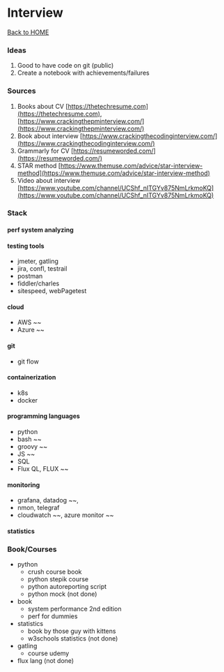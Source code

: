 # Interview

[Back to HOME](https://prone19.github.io/)

### Ideas
1. Good to have code on git (public)
2. Create a notebook with achievements/failures

### Sources
1. Books about CV [https://thetechresume.com](https://thetechresume.com), [https://www.crackingthepminterview.com/](https://www.crackingthepminterview.com/)
2. Book about interview [https://www.crackingthecodinginterview.com/](https://www.crackingthecodinginterview.com/)
3. Grammarly for CV [https://resumeworded.com/](https://resumeworded.com/)
4. STAR method [https://www.themuse.com/advice/star-interview-method](https://www.themuse.com/advice/star-interview-method)
5. Video about interview [https://www.youtube.com/channel/UCShf_nITGYv875NmLrkmoKQ](https://www.youtube.com/channel/UCShf_nITGYv875NmLrkmoKQ)

### Stack
#### perf system analyzing

#### testing tools
- jmeter, gatling
- jira, confl, testrail
- postman
- fiddler/charles
- sitespeed, webPagetest
#### cloud
- AWS ~~
- Azure ~~
#### git
- git flow
#### containerization
- k8s
- docker
#### programming languages
- python
- bash ~~
- groovy ~~
- JS ~~
- SQL
- Flux QL, FLUX ~~
#### monitoring
- grafana, datadog ~~,
- nmon, telegraf
- cloudwatch ~~, azure monitor ~~
#### statistics


### Book/Courses
- python 
  - crush course book
  - python stepik course
  - python autoreporting script
  - python mock (not done)
- book 
  - system performance 2nd edition
  - perf for dummies
- statistics 
  - book by those guy with kittens
  - w3schools statistics (not done)
- gatling
  - course udemy
- flux lang (not done)